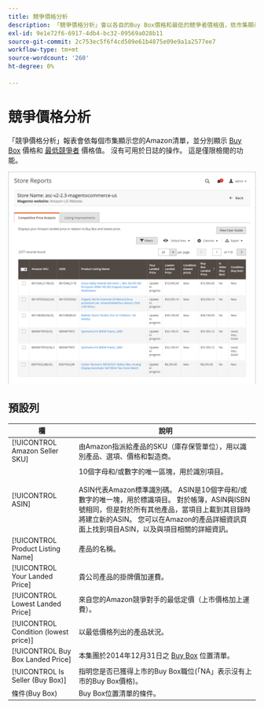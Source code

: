 ```yaml
---
title: 競爭價格分析
description: 「競爭價格分析」會以各自的Buy Box價格和最低的競爭者價格值，依市集顯示您的Amazon清單。
exl-id: 9e1e72f6-6917-4db4-bc32-09569a028b11
source-git-commit: 2c753ec5f6f4cd509e61b4875e09e9a1a2577ee7
workflow-type: tm+mt
source-wordcount: '260'
ht-degree: 0%

---
```


# 競爭價格分析

「競爭價格分析」報表會依每個市集顯示您的Amazon清單，並分別顯示 [Buy Box](./buy-box-competitor-pricing.md) 價格和 [最低競爭者](./lowest-competitor-pricing.md) 價格值。 沒有可用於日誌的操作。 這是僅限檢閱的功能。

![競爭價格分析報告](assets/amazon-competitive-price-analysis.png)

## 預設列

| 欄 | 說明 |
|--- |--- |
| [!UICONTROL Amazon Seller SKU] | 由Amazon指派給產品的SKU（庫存保管單位），用以識別產品、選項、價格和製造商。 |
| [!UICONTROL ASIN] | 10個字母和/或數字的唯一區塊，用於識別項目。<br><br>ASIN代表Amazon標準識別碼。 ASIN是10個字母和/或數字的唯一塊，用於標識項目。 對於帳簿，ASIN與ISBN號相同，但是對於所有其他產品，當項目上載到其目錄時將建立新的ASIN。 您可以在Amazon的產品詳細資訊頁面上找到項目ASIN，以及與項目相關的詳細資訊。 |
| [!UICONTROL Product Listing Name] | 產品的名稱。 |
| [!UICONTROL Your Landed Price] | 貴公司產品的掛牌價加運費。 |
| [!UICONTROL Lowest Landed Price] | 來自您的Amazon競爭對手的最低定價（上市價格加上運費）。 |
| [!UICONTROL Condition (lowest price)] | 以最低價格列出的產品狀況。 |
| [!UICONTROL Buy Box Landed Price] | 本集團於2014年12月31日之 [Buy Box](./buy-box-competitor-pricing.md) 位置清單。 |
| [!UICONTROL Is Seller (Buy Box)] | 指明您是否已獲得上市的Buy Box職位(「NA」表示沒有上市的Buy Box價格)。 |
| 條件(Buy Box) | Buy Box位置清單的條件。 |
